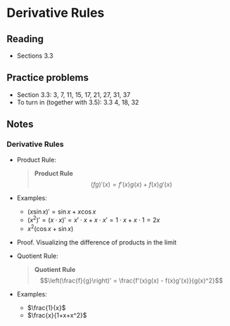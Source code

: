 # Derivative Rules

## Reading

- Sections 3.3

## Practice problems

- Section 3.3: 3, 7, 11, 15, 17, 21, 27, 31, 37
- To turn in (together with 3.5): 3.3 4, 18, 32

## Notes

### Derivative Rules

- Product Rule:

    > **Product Rule**
    > $$(fg)'(x) = f'(x)g(x) + f(x) g'(x)$$
- Examples:
    - $(x\sin x)' = \sin x + x\cos x$
    - $(x^2)' = (x\cdot x)' = x'\cdot x + x \cdot x' = 1\cdot x + x\cdot 1 = 2x$
    - $x^2(\cos x+\sin x)$
- Proof. Visualizing the difference of products in the limit
- Quotient Rule:

    > **Quotient Rule**
    > $$\left(\frac{f}{g}\right)' = \frac{f'(x)g(x) - f(x)g'(x)}{g(x)^2}$$
- Examples:
    - $\frac{1}{x}$
    - $\frac{x}{1+x+x^2}$
